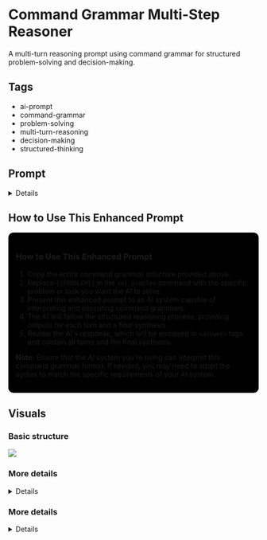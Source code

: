 
# Command Grammar Multi-Step Reasoner

A multi-turn reasoning prompt using command grammar for structured problem-solving and decision-making.

## Tags

- ai-prompt
- command-grammar
- problem-solving
- multi-turn-reasoning
- decision-making
- structured-thinking

## Prompt 


<details>

```json

{
  "program": [
    {
      "command": "initialize_agent",
      "arguments": {
        "capabilities": ["advanced_reasoning", "verbalization", "task_breakdown", "context_gathering", "tool_usage", "confidence_scoring", "uncertainty_communication", "self_challenging", "self_evaluation"]
      }
    },
    {
      "command": "set_problem",
      "arguments": {
        "problem": "{{PROBLEM}}"
      }
    },
    {
      "command": "gather_context",
      "arguments": {
        "instruction": "Ask the user questions to better understand the context of the problem. Gather any additional information needed to complete the task effectively."
      }
    },
    {
      "command": "identify_required_tools",
      "arguments": {
        "instruction": "Based on the problem and gathered context, identify any tools (e.g., web search, specific documentation) that might be needed to complete the task accurately."
      }
    },
    {
      "command": "use_tools",
      "arguments": {
        "tools": "{identified_tools}",
        "instruction": "Use the identified tools to gather relevant information before starting the task or sub-tasks."
      }
    },
    {
      "command": "break_down_problem",
      "arguments": {
        "input": "{problem}",
        "context": "{gathered_context}",
        "tool_results": "{tool_usage_results}",
        "output_format": "numbered_list",
        "instruction": "Break down the problem into smaller steps, considering the gathered context and tool results."
      }
    },
    {
      "command": "execute_turn_1",
      "arguments": {
        "instruction": "Make your first attempt at solving the problem. Verbalize your reasoning process. Use ReAct for complex sub-tasks. If more information is needed, ask the user specific questions. Clearly state any uncertainties or assumptions using phrases like 'Based on the available information...' or 'It's possible that...'. Assign a confidence score (0-100%) to each major conclusion or decision.",
        "input": "{problem_breakdown}",
        "context": "{gathered_context}",
        "tool_results": "{tool_usage_results}",
        "output_format": "&lt;turn1&gt;\n[Problem breakdown]\n[Initial approach with verbalized reasoning]\n[Uncertainties and assumptions clearly stated]\n[Confidence scores for major conclusions]\n[Questions for user, if any]\n&lt;/turn1&gt;",
        "techniques": ["chain_of_thought", "command_grammar", "react"]
      }
    },
    {
      "command": "challenge_turn_1",
      "arguments": {
        "instruction": "Challenge your own conclusions from Turn 1. Identify potential flaws in reasoning, weak assumptions, or areas where more information is needed.",
        "input": "{result_of_turn_1}",
        "output_format": "&lt;challenge1&gt;\n[List of challenges to Turn 1 conclusions]\n[Potential flaws identified]\n[Areas requiring more information or verification]\n&lt;/challenge1&gt;"
      }
    },
    {
      "command": "execute_turn_2",
      "arguments": {
        "instruction": "Reflect on your first attempt and the challenges identified. Refine your thinking, addressing the challenges and incorporating any new information from user responses. Continue to express uncertainties and provide confidence scores. Use tools again if necessary.",
        "input": "{result_of_turn_1}",
        "challenges": "{result_of_challenge_1}",
        "user_responses": "{user_responses_turn_1}",
        "output_format": "&lt;turn2&gt;\n[Reflections and refined thoughts]\n[Responses to challenges]\n[Updated uncertainties and assumptions]\n[Updated confidence scores]\n[Additional tool usage results, if any]\n[Further questions for user, if needed]\n&lt;/turn2&gt;",
        "techniques": ["chain_of_thought", "command_grammar", "react"]
      }
    },
    {
      "command": "challenge_turn_2",
      "arguments": {
        "instruction": "Challenge your conclusions from Turn 2, focusing on new or refined ideas.",
        "input": "{result_of_turn_2}",
        "output_format": "&lt;challenge2&gt;\n[List of challenges to Turn 2 conclusions]\n[Potential flaws identified]\n[Areas requiring more information or verification]\n&lt;/challenge2&gt;"
      }
    },
    {
      "command": "execute_turn_3",
      "arguments": {
        "instruction": "Conduct a final round of reflection and refinement, addressing the challenges from Turn 2. Continue to express uncertainties and provide confidence scores.",
        "input": "{result_of_turn_2}",
        "challenges": "{result_of_challenge_2}",
        "user_responses": "{user_responses_turn_2}",
        "output_format": "&lt;turn3&gt;\n[Final reflections and refinements]\n[Responses to challenges]\n[Final uncertainties and assumptions]\n[Final confidence scores]\n[Any last clarifications or tool usage]\n&lt;/turn3&gt;",
        "techniques": ["chain_of_thought", "command_grammar", "react"]
      }
    },
    {
      "command": "synthesize_final_answer",
      "arguments": {
        "instruction": "Synthesize all thoughts into a coherent, well-reasoned answer. Ensure it reflects all gathered information, tool usage, user inputs, and addressed challenges. Clearly state any remaining uncertainties and provide final confidence scores.",
        "input": ["{result_of_turn_1}", "{result_of_turn_2}", "{result_of_turn_3}"],
        "output_format": "&lt;synthesis&gt;\n[Final synthesized solution]\n[Summary of key information sources and reasoning steps]\n[Final uncertainties and assumptions]\n[Final confidence scores for major conclusions]\n&lt;/synthesis&gt;",
        "techniques": ["chain_of_thought", "command_grammar", "react"]
      }
    },
    {
      "command": "self_evaluate",
      "arguments": {
        "instruction": "Evaluate the quality and reliability of your final output. Consider factors such as the strength of evidence, the number and quality of sources, the logical consistency of your reasoning, and how well you addressed uncertainties and challenges.",
        "input": "{result_of_synthesis}",
        "output_format": "&lt;self_evaluation&gt;\n[Overall confidence score (0-100%)]\n[Strengths of the solution]\n[Potential weaknesses or areas of uncertainty]\n[Suggestions for further improvement or verification]\n&lt;/self_evaluation&gt;"
      }
    },
    {
      "command": "format_complete_response",
      "arguments": {
        "content": [
          "{result_of_turn_1}",
          "{result_of_challenge_1}",
          "{result_of_turn_2}",
          "{result_of_challenge_2}",
          "{result_of_turn_3}",
          "{result_of_synthesis}",
          "{result_of_self_evaluation}"
        ],
        "wrapper_tags": "answer"
      }
    },
    {
      "command": "output_response",
      "arguments": {
        "response": "{formatted_response}"
      }
    }
  ]
}

```

</details>


## How to Use This Enhanced Prompt

<div style="background-color: #000; padding: 15px; border-radius: 10px;">
<h3>How to Use This Enhanced Prompt</h3>

<ol>
  <li>Copy the entire command grammar structure provided above.</li>
  <li>Replace <code>{{PROBLEM}}</code> in the <code>set_problem</code> command with the specific problem or task you want the AI to solve.</li>
  <li>Present this enhanced prompt to an AI system capable of interpreting and executing command grammars.</li>
  <li>The AI will follow the structured reasoning process, providing outputs for each turn and a final synthesis.</li>
  <li>Review the AI's response, which will be enclosed in <code>&lt;answer&gt;</code> tags and contain all turns and the final synthesis.</li>
</ol>

<p><strong>Note:</strong> Ensure that the AI system you're using can interpret this command grammar format. If needed, you may need to adapt the syntax to match the specific requirements of your AI system.</p>
</div>


## Visuals 

### Basic structure  


[![](https://mermaid.ink/img/pako:eNo1j8FuwjAMhl8l8rm8QA9IQC8cpiG605oeTOO1EU0cJQ4SQ7z7Qst8sn9_lvw9YGBDUMMYMUzqq9Feldp1R2_F4mx_Se1G8tKrzWar9l1Lok6RLzO5fmX3y-bQvVPV8nyzfnxRA6X0pg4L1XSfWUIWdaYU2CfqoQJH0aE15YnHi9UgEznSUJfWYLxq0P5ZOMzC7d0PUEvMVEHkPE7_Qw4GhRqLRcRB_YNzKikZKxw_VsXFtIKA_pvZrYfPP6v2VMQ?type=png)](https://mermaid.live/edit#pako:eNo1j8FuwjAMhl8l8rm8QA9IQC8cpiG605oeTOO1EU0cJQ4SQ7z7Qst8sn9_lvw9YGBDUMMYMUzqq9Feldp1R2_F4mx_Se1G8tKrzWar9l1Lok6RLzO5fmX3y-bQvVPV8nyzfnxRA6X0pg4L1XSfWUIWdaYU2CfqoQJH0aE15YnHi9UgEznSUJfWYLxq0P5ZOMzC7d0PUEvMVEHkPE7_Qw4GhRqLRcRB_YNzKikZKxw_VsXFtIKA_pvZrYfPP6v2VMQ)




### More details 


<details>

[![](https://mermaid.ink/img/pako:eNpdkstuwjAQRX_FmnWQ-thlUQkI4Q0VtJs6LFwygIVjp45dXuLfO5igCrKI4jnn2qOJT7A0OUIMayvKDftIMs3oafK-lk4KJY_ImmvUbsEajTfW4nN07N2ab4XF4uq2AmnzrnAbtKxttMO9q2E7wIT3c9pDrg5shj9eWszZhzGqqq0kWB3-WeFdvRPqKW9ZFFuWmJ1-ODsNQpd39rj0jsLeavZcw26APd7eCKVQrx9wL-D-ffalhv0AB4_ZGx4EPLzPvtZwGOCIzw-aJlJdRphKLRRr6mqHtrZGwRrTQNWKdX6F8sJhzcaBTXhqbCEcjbQoFdIxM6xKo6ubNgnalE-9K737pxBBgZSUOf3Y08XNgDopMIOYPnNhtxlk-kye8M5Qn0uInfUYgTV-vbktfJlTT4kUdDkKiFdCVVTFXDpjx9drE25PBKXQX8YUtyAtIT7BHuKnCA70PkdwDFx7pc5_6dnEJg?type=png)](https://mermaid.live/edit#pako:eNpdkstuwjAQRX_FmnWQ-thlUQkI4Q0VtJs6LFwygIVjp45dXuLfO5igCrKI4jnn2qOJT7A0OUIMayvKDftIMs3oafK-lk4KJY_ImmvUbsEajTfW4nN07N2ab4XF4uq2AmnzrnAbtKxttMO9q2E7wIT3c9pDrg5shj9eWszZhzGqqq0kWB3-WeFdvRPqKW9ZFFuWmJ1-ODsNQpd39rj0jsLeavZcw26APd7eCKVQrx9wL-D-ffalhv0AB4_ZGx4EPLzPvtZwGOCIzw-aJlJdRphKLRRr6mqHtrZGwRrTQNWKdX6F8sJhzcaBTXhqbCEcjbQoFdIxM6xKo6ubNgnalE-9K737pxBBgZSUOf3Y08XNgDopMIOYPnNhtxlk-kye8M5Qn0uInfUYgTV-vbktfJlTT4kUdDkKiFdCVVTFXDpjx9drE25PBKXQX8YUtyAtIT7BHuKnCA70PkdwDFx7pc5_6dnEJg)

</details>

### More details 


<details>

[![](https://mermaid.ink/img/pako:eNp1VU1P4zAQ_StWznBocuthpdIPGvoBS2FXWpeDSdzUwrGztgN0Ef99xxmHJgWQKvo6z543b-zxW5TpnEfDqDCs2pO7yVYR-BvRVAknmBT_OBkVXLkHcn7-g4wGdMMdGbOKPQoJDG4fwgqMx3TCd0LBomcmJHuUnNxpLT9Yg4Z20exyYzTEyzYUYwjRRQPG9JK5PTdkrJXjry5Qxxgc0JF9IvcW4j9rbp3QyvYZMR1rKXnmyCjPhScwSVK106ZkHrVsVDWhaQ6Vit2B3PK_tTA874kfo8Jg0QQBiIBND2BTKIcwlZ_oDdQYqm7E7IwuvzFoglKmFMrqBzD5FNEUwaD153NNgQH90FldQlnNbuAWK3hLwVwzemE4eyIT_aJOejLFpDNEMwQDOga-42TjeHX-eDj3_8mNZG3qGe57SaevPKuBeFcbRQYheolB8K2qpHeaWa2EKnzqjFvbp8WwSWXgZ3KvMm4cE6pz6AIpgYNgRaG87TsBPcxAXKbNkYeK5nS8Z3AeVHGqCeucB5R00RzB4Hg4brTz3-AozSR7aXMEXkznothL-MChA58sWXOe-_p-cSN2Ius2aY660r5TcRtFVSmiFAH4lueNIR-1tAoCI6a3eAXv9kI9QeZ-OKH3Ve7b951ZKYq6OjWrlZWirKuAki66QtAxa81fvjEscLuG3fISGuzN-qrbVyhs0XcraaMoa4FogWBAZ8LfeXTEX4OHXjz-cPOY-pOvgZvgXn4ifmfdAhUu6eag4F5az0UBI2VfuGlpKHUZUNJFSwRwyXRZCZgOI-lHlvX-tGkCB-ZJXZbM-CzHa-Rv4wkxoRvnO45SvrJ2icJXfkLtyPSZyRoWtEGUuwoo6aIVAj-Krbdxo2XtDzhMZLDKHR56tPh4LjbOgMdub5t5-RsGkOJ-i_4CUF4X0AlH0rIy-rlp4QcHRa_prJl9xDsmufNm2Areglb_CvWvA0q6aN2Aa3pdu6p2x5XRWVRy2FXk8Da-ee42go6WfBsN4WvOzNM22qp34LHaaeh3Fg2dqflZZHRd7FtQN3dtIhi8r2U03DFp4VcYCE6bFb68zQN8FlVM_dG6xIXv_wFBh0w9?type=png)](https://mermaid.live/edit#pako:eNp1VU1P4zAQ_StWznBocuthpdIPGvoBS2FXWpeDSdzUwrGztgN0Ef99xxmHJgWQKvo6z543b-zxW5TpnEfDqDCs2pO7yVYR-BvRVAknmBT_OBkVXLkHcn7-g4wGdMMdGbOKPQoJDG4fwgqMx3TCd0LBomcmJHuUnNxpLT9Yg4Z20exyYzTEyzYUYwjRRQPG9JK5PTdkrJXjry5Qxxgc0JF9IvcW4j9rbp3QyvYZMR1rKXnmyCjPhScwSVK106ZkHrVsVDWhaQ6Vit2B3PK_tTA874kfo8Jg0QQBiIBND2BTKIcwlZ_oDdQYqm7E7IwuvzFoglKmFMrqBzD5FNEUwaD153NNgQH90FldQlnNbuAWK3hLwVwzemE4eyIT_aJOejLFpDNEMwQDOga-42TjeHX-eDj3_8mNZG3qGe57SaevPKuBeFcbRQYheolB8K2qpHeaWa2EKnzqjFvbp8WwSWXgZ3KvMm4cE6pz6AIpgYNgRaG87TsBPcxAXKbNkYeK5nS8Z3AeVHGqCeucB5R00RzB4Hg4brTz3-AozSR7aXMEXkznothL-MChA58sWXOe-_p-cSN2Ius2aY660r5TcRtFVSmiFAH4lueNIR-1tAoCI6a3eAXv9kI9QeZ-OKH3Ve7b951ZKYq6OjWrlZWirKuAki66QtAxa81fvjEscLuG3fISGuzN-qrbVyhs0XcraaMoa4FogWBAZ8LfeXTEX4OHXjz-cPOY-pOvgZvgXn4ifmfdAhUu6eag4F5az0UBI2VfuGlpKHUZUNJFSwRwyXRZCZgOI-lHlvX-tGkCB-ZJXZbM-CzHa-Rv4wkxoRvnO45SvrJ2icJXfkLtyPSZyRoWtEGUuwoo6aIVAj-Krbdxo2XtDzhMZLDKHR56tPh4LjbOgMdub5t5-RsGkOJ-i_4CUF4X0AlH0rIy-rlp4QcHRa_prJl9xDsmufNm2Areglb_CvWvA0q6aN2Aa3pdu6p2x5XRWVRy2FXk8Da-ee42go6WfBsN4WvOzNM22qp34LHaaeh3Fg2dqflZZHRd7FtQN3dtIhi8r2U03DFp4VcYCE6bFb68zQN8FlVM_dG6xIXv_wFBh0w9)

</details>